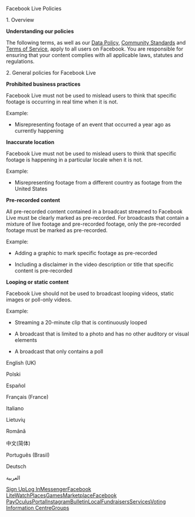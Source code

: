 Facebook Live Policies

1\. Overview

**Understanding our policies**

The following terms, as well as our [Data Policy](https://www.facebook.com/about/privacy/), [Community Standards](https://www.facebook.com/communitystandards/) and [Terms of Service](https://www.facebook.com/legal/terms), apply to all users on Facebook. You are responsible for ensuring that your content complies with all applicable laws, statutes and regulations.

2\. General policies for Facebook Live

**Prohibited business practices**

Facebook Live must not be used to mislead users to think that specific footage is occurring in real time when it is not.

Example:

*   Misrepresenting footage of an event that occurred a year ago as currently happening

**Inaccurate location**

Facebook Live must not be used to mislead users to think that specific footage is happening in a particular locale when it is not.

Example:

*   Misrepresenting footage from a different country as footage from the United States

**Pre-recorded content**

All pre-recorded content contained in a broadcast streamed to Facebook Live must be clearly marked as pre-recorded. For broadcasts that contain a mixture of live footage and pre-recorded footage, only the pre-recorded footage must be marked as pre-recorded.

Example:

*   Adding a graphic to mark specific footage as pre-recorded

*   Including a disclaimer in the video description or title that specific content is pre-recorded

**Looping or static content**

Facebook Live should not be used to broadcast looping videos, static images or poll-only videos.

Example:

*   Streaming a 20-minute clip that is continuously looped

*   A broadcast that is limited to a photo and has no other auditory or visual elements

*   A broadcast that only contains a poll

English (UK)

Polski

Español

Français (France)

Italiano

Lietuvių

Română

中文(简体)

Português (Brasil)

Deutsch

العربية

[Sign Up](https://www.facebook.com/reg/)[Log In](https://www.facebook.com/login/)[Messenger](https://l.facebook.com/l.php?u=https%3A%2F%2Fmessenger.com%2F&h=AT2B7CTSOEv2_5fj4VTCrzNJFg_yTN-L0XQ6mL9a-QjeZNqurSsdTyIdiI5LZUxqQ47A22nYk5eRKr1ytXVIVkW-oGJeb7SZh2bHl5hwbEdV1mp7o7_aW-u7JPfxZ6hsTfM1U4y9JtrVjgKp1JNn_My4lLr5U8Id6dFI9w)[Facebook Lite](https://www.facebook.com/lite/)[Watch](https://en-gb.facebook.com/watch/)[Places](https://www.facebook.com/places/)[Games](https://www.facebook.com/games/)[Marketplace](https://www.facebook.com/marketplace/)[Facebook Pay](https://pay.facebook.com/)[Oculus](https://l.facebook.com/l.php?u=https%3A%2F%2Fwww.oculus.com%2F&h=AT2B7CTSOEv2_5fj4VTCrzNJFg_yTN-L0XQ6mL9a-QjeZNqurSsdTyIdiI5LZUxqQ47A22nYk5eRKr1ytXVIVkW-oGJeb7SZh2bHl5hwbEdV1mp7o7_aW-u7JPfxZ6hsTfM1U4y9JtrVjgKp1JNn_My4lLr5U8Id6dFI9w)[Portal](https://portal.facebook.com/)[Instagram](https://l.facebook.com/l.php?u=https%3A%2F%2Fwww.instagram.com%2F&h=AT2B7CTSOEv2_5fj4VTCrzNJFg_yTN-L0XQ6mL9a-QjeZNqurSsdTyIdiI5LZUxqQ47A22nYk5eRKr1ytXVIVkW-oGJeb7SZh2bHl5hwbEdV1mp7o7_aW-u7JPfxZ6hsTfM1U4y9JtrVjgKp1JNn_My4lLr5U8Id6dFI9w)[Bulletin](https://www.bulletin.com/)[Local](https://www.facebook.com/local/lists/245019872666104/)[Fundraisers](https://www.facebook.com/fundraisers/)[Services](https://www.facebook.com/biz/directory/)[Voting Information Centre](https://www.facebook.com/votinginformationcenter/?entry_point=c2l0ZQ%3D%3D)[Groups](https://www.facebook.com/groups/explore/)
